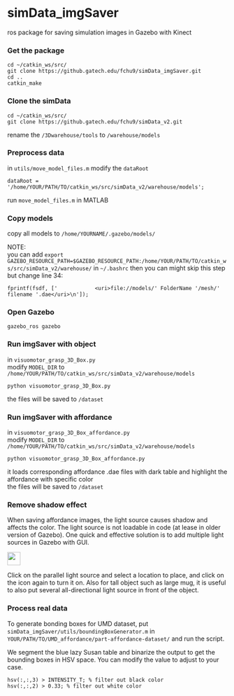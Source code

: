 # simData_imgSaver
ros package for saving simulation images in Gazebo with Kinect 


### Get the package

```
cd ~/catkin_ws/src/
git clone https://github.gatech.edu/fchu9/simData_imgSaver.git
cd ..
catkin_make
```

### Clone the simData
```
cd ~/catkin_ws/src/
git clone https://github.gatech.edu/fchu9/simData_v2.git 
```
rename the `/3Dwarehouse/tools` to `/warehouse/models` 

### Preprocess data
in `utils/move_model_files.m`
modify the `dataRoot`
```
dataRoot = '/home/YOUR/PATH/TO/catkin_ws/src/simData_v2/warehouse/models';
```
run `move_model_files.m` in MATLAB

### Copy models
copy all models to `/home/YOURNAME/.gazebo/models/`

NOTE:   
you can add `export GAZEBO_RESOURCE_PATH=$GAZEBO_RESOURCE_PATH:/home/YOUR/PATH/TO/catkin_ws/src/simData_v2/warehouse/` in `~/.bashrc` 
then you can might skip this step    
but change line 34:
```
fprintf(fsdf, ['            <uri>file://models/' FolderName '/mesh/' filename '.dae</uri>\n']);
```

### Open Gazebo
```
gazebo_ros gazebo
```

### Run imgSaver with object
in `visuomotor_grasp_3D_Box.py`    
modify `MODEL_DIR` to `/home/YOUR/PATH/TO/catkin_ws/src/simData_v2/warehouse/models`
```
python visuomotor_grasp_3D_Box.py
```
the files will be saved to `/dataset`

### Run imgSaver with affordance
in `visuomotor_grasp_3D_Box_affordance.py`    
modify `MODEL_DIR` to `/home/YOUR/PATH/TO/catkin_ws/src/simData_v2/warehouse/models`
```
python visuomotor_grasp_3D_Box_affordance.py
```
it loads corresponding affordance .dae files with dark table and highlight the affordance with specific color   
the files will be saved to `/dataset`

### Remove shadow effect
When saving affordance images, the light source causes shadow and affects the color. The light source is not loadable in code (at lease in older version of Gazebo). One quick and effective solution is to add multiple light sources in Gazebo with GUI. 

<img src="https://github.gatech.edu/fchu9/simData_imgSaver/blob/master/imgs/lightSource.png" height="30">

Click on the parallel light source and select a location to place, and click on the icon again to turn it on. Also for tall object such as large mug, it is useful to also put several all-directional light source in front of the object.  

### Process real data
To generate bonding boxes for UMD dataset, put `simData_imgSaver/utils/boundingBoxGenerator.m` in `YOUR/PATH/TO/UMD_affordance/part-affordance-dataset/` and run the script. 

We segment the blue lazy Susan table and binarize the output to get the bounding boxes in HSV space. You can modify the value to adjust to your case.
```
hsv(:,:,3) > INTENSITY_T; % filter out black color  
hsv(:,:,2) > 0.33; % filter out white color 
```
